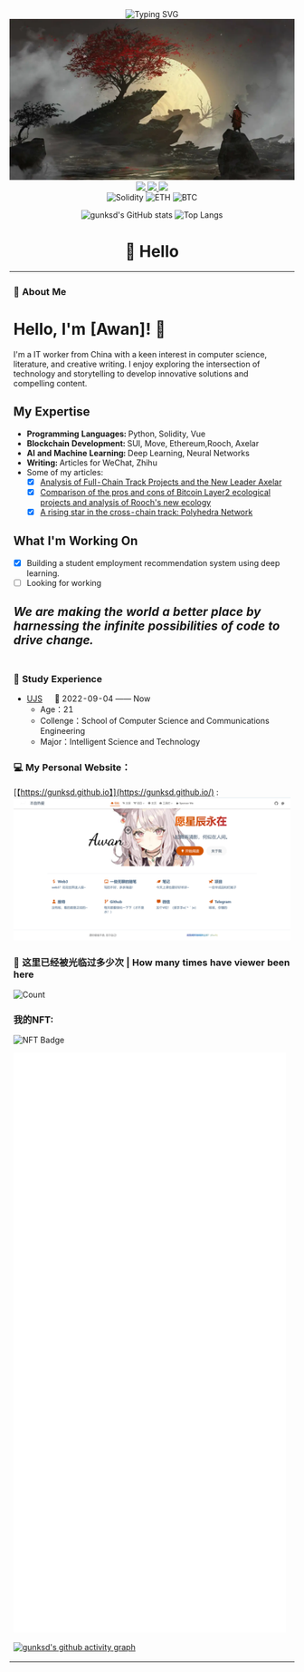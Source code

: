 <div align="center">
  <!-- dynamic typing effect 动态打字效果 -->
<img src="https://readme-typing-svg.demolab.com/?font=Playfair+Display&weight=700&duration=4000&color=F7BAD5&background=404AFF00&center=true&vCenter=true&multiline=true&repeat=false&width=500&height=100&lines=%22+To+thine+own+self+be+true.%20+%22;%E6%84%BF%E4%BD%A0%E4%B8%8D%E8%88%8D%E6%98%BC%E5%A4%9C%EF%BC%8C%E5%BF%A0%E4%BA%8E%E8%87%AA%E5%B7%B1%E3%80%82" alt="Typing SVG" />
</div>


  <!--  pictures  -->
<picture>
    <source media="(prefers-color-scheme: dark)" srcset="https://ethereum.org/_next/image/?url=%2F_next%2Fstatic%2Fmedia%2Fhero.94a1ecc4.png&w=1920&q=75" />
    <source media="(prefers-color-scheme: light)" srcset="https://bitcoin.org/img/home/bitcoin-img.svg?1716491272" height="225px" />
    <img src="https://github.com/gunksd/img/blob/main/profile(default).png?raw=true" alt="Default Image" />
</picture>

  <!-- profile logo 个人资料徽标 -->
 <div align="center">
  <a href="https://x.com/wnyn12075574">
    <img src="https://img.shields.io/badge/Twitter-推特-blue" />
  </a>
  <a href="https://github.com/gunksd/img/blob/main/wechat.jpg?raw=true">
    <img src="https://img.shields.io/badge/WeChat-微信-07c160" />
  </a>
  <a href="https://www.awansmith.cn/">
    <img src="https://img.shields.io/badge/Personal_blockchain_Website-Awan-orange" />
  </a>
</div>

 <div align="center" >
  <img src="https://img.shields.io/badge/Solidity-web3-blue" alt="Solidity" />
  <img src="https://img.shields.io/badge/ETH-yellow" alt="ETH" />
  <img src="https://img.shields.io/badge/BTC-red" alt="BTC" style="margin-right: 0;/>
</div>

  <!-- Snake Code Contribution Map 贪吃蛇代码贡献图 -->
<picture>
  <source media="(prefers-color-scheme: dark)" srcset="https://raw.githubusercontent.com/gunksd/gunksd/output/github-contribution-grid-snake-dark.svg">
  <source media="(prefers-color-scheme: light)" srcset="https://raw.githubusercontent.com/gunksd/gunksd/output/github-contribution-grid-snake.svg">
  <img alt="GitHub contribution grid snake" src="https://raw.githubusercontent.com/gunksd/gunksd/output/github-contribution-grid-snake.svg">
</picture>

![gunksd's GitHub stats](https://github-readme-stats.vercel.app/api?username=gunksd&show_icons=true&theme=transparent)
![Top Langs](https://github-readme-stats.vercel.app/api/top-langs/?username=gunksd&layout=compact&theme=tokyonight)


# :chicken: Hello

<table>
  
<tr><td>

### 🤺 About Me

# Hello, I'm [Awan]! 👋

I'm a IT worker from China with a keen interest in computer science, literature, and creative writing. I enjoy exploring the intersection of technology and storytelling to develop innovative solutions and compelling content.

## My Expertise
- **Programming Languages:** Python, Solidity, Vue
- **Blockchain Development:** SUI, Move, Ethereum,Rooch, Axelar
- **AI and Machine Learning:** Deep Learning, Neural Networks
- **Writing:** Articles for WeChat, Zhihu
- Some of my articles:
   - [x] [Analysis of Full-Chain Track Projects and the New Leader Axelar](https://blushing-ptarmigan-80b.notion.site/Analysis-of-Full-Chain-Track-Projects-and-the-New-Leader-Axelar-740845e7864d4928b5a834594cc4ab14?pvs=4)
   - [x] [Comparison of the pros and cons of Bitcoin Layer2 ecological projects and analysis of Rooch's new ecology](https://blushing-ptarmigan-80b.notion.site/Layer2-Rooch-6647d9f7fd9441239774296f27edf85f?pvs=4)
   - [x] [A rising star in the cross-chain track: Polyhedra Network](https://blushing-ptarmigan-80b.notion.site/Polyhedra-Network-96726a8cdc3540dba9f9077819ffd824?pvs=4)

## What I'm Working On
- [x] Building a student employment recommendation system using deep learning.
- [ ] Looking for working
## *We are making the world a better place by harnessing the infinite possibilities of code to drive change.* ##
</td></tr>

<tr><td>

### 🏢 Study Experience

- [UJS](https://www.ujs.edu.cn/) &emsp; 📌 2022-09-04 —— Now
  - Age：21
  - Collenge：School of Computer Science and Communications Engineering
  - Major：Intelligent Science and Technology
### :computer: My Personal Website：
   [【https://gunksd.github.io】](https://gunksd.github.io/) :
   ![website](https://raw.githubusercontent.com/gunksd/img/main/website.png)
### 🔢 这里已经被光临过多少次 | How many times have viewer been here
![Count](https://count.getloli.com/get/@gunksd?theme=gelbooru)

### 我的NFT:
![NFT Badge](https://github-nft-fawn.vercel.app/api/nft-badge?address=0x138843062b5ca5a88a9b32680bd944e143183c6e)

<picture>
  <img src="/github-metrics.svg" alt="Metrics">
</picture>

[![gunksd's github activity graph](https://github-readme-activity-graph.vercel.app/graph?username=gunksd&theme=rogue)](https://github.com/gunksd/github-readme-activity-graph)</br>



